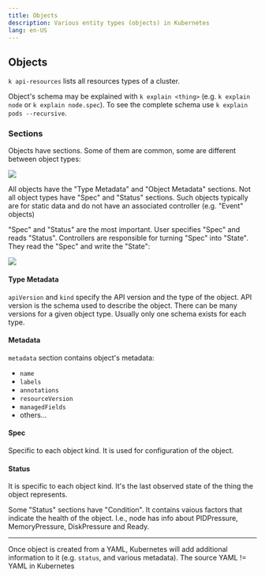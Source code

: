 ```yaml
---
title: Objects
description: Various entity types (objects) in Kubernetes
lang: en-US
---
```


## Objects

`k api-resources` lists all resources types of a cluster.

Object's schema may be explained with `k explain <thing>` (e.g. `k explain node`
or `k explain node.spec`). To see the complete schema use `k explain pods
--recursive`.

### Sections

Objects have sections. Some of them are common, some are different between
object types:

![](https://i.imgur.com/MqdW4JF.png)

All objects have the "Type Metadata" and "Object Metadata" sections. Not all
object types have "Spec" and "Status" sections. Such objects typically are for
static data and do not have an associated controller (e.g. "Event" objects)

"Spec" and "Status" are the most important. User specifies "Spec" and reads
"Status". Controllers are responsible for turning "Spec" into "State". They read
the "Spec" and write the "State":

![](https://i.imgur.com/pstHD4R.png)

#### Type Metadata

`apiVersion` and `kind` specify the API version and the type of the object. API
version is the schema used to describe the object. There can be many versions
for a given object type. Usually only one schema exists for each type.

#### Metadata

`metadata` section contains object's metadata:

- `name`
- `labels`
- `annotations`
- `resourceVersion`
- `managedFields`
- others...

#### Spec

Specific to each object kind. It is used for configuration of the object.

#### Status

It is specific to each object kind. It's the last observed state of the thing
the object represents.

Some "Status" sections have "Condition". It contains vaious factors that
indicate the health of the object. I.e., node has info about PIDPressure,
MemoryPressure, DiskPressure and Ready.

---

Once object is created from a YAML, Kubernetes will add additional information
to it (e.g. `status`, and various metadata). The source YAML != YAML in
Kubernetes
